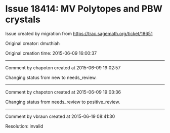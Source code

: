 # Issue 18414: MV Polytopes and PBW crystals

Issue created by migration from https://trac.sagemath.org/ticket/18651

Original creator: dmuthiah

Original creation time: 2015-06-09 16:00:37




---

Comment by chapoton created at 2015-06-09 19:02:57

Changing status from new to needs_review.


---

Comment by chapoton created at 2015-06-09 19:03:36

Changing status from needs_review to positive_review.


---

Comment by vbraun created at 2015-06-19 08:41:30

Resolution: invalid
